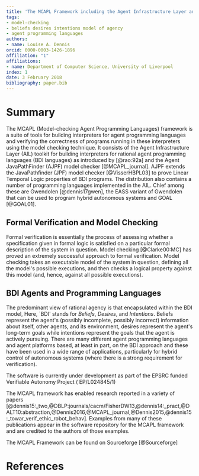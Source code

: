 ```yaml
---
title: 'The MCAPL Framework including the Agent Infrastructure Layer and Agent Java Pathfinder'
tags:
- model-checking
- beliefs desires intentions model of agency
- agent programming languages
authors:
- name: Louise A. Dennis
orcid: 0000-0003-1426-1896
affiliation: "1"
affiliations:
- name: Department of Computer Science, University of Liverpool
index: 1
date: 3 February 2018
bibliography: paper.bib
---
```


# Summary

The MCAPL (Model-checking Agent Programming Languages) framework is a suite of tools for building interpreters for agent programming languages and verifying the correctness of programs running in these interpreters using the model checking technique.  It consists of the Agent Infrastructure Layer (AIL) toolkit for building interpreters for rational agent programming languages (BDI languages) as introduced by [@rao:92a] and the Agent JavaPathFinder (AJPF) model checker [@MCAPL_journal].  AJPF extends the JavaPathfinder (JPF) model checker [@VisserHBPL03] to prove Linear Temporal Logic properties of BDI programs.  The distribution also contains a number of programming languages implemented in the AIL.  Chief among these are Gwendolen [@dennis17gwen], the EASS variant of Gwendolen that can be used to program hybrid autonomous systems and GOAL [@GOAL01].

## Formal Verification and Model Checking

Formal verification is essentially the process of assessing whether a specification given in formal logic is satisfied on a particular formal description of the system in question.  Model checking [@Clarke00:MC] has proved an extremely successful approach to formal verification. Model checking takes an executable model of the system in question, defining all the model's possible
executions, and then checks a logical property against this model (and, hence, against all possible executions).

## BDI Agents and Programming Languages

The predominant view of rational agency is that encapsulated within the BDI model,  Here, `BDI' stands for _Beliefs_, _Desires_, and _Intentions_. Beliefs represent the agent's (possibly incomplete, possibly incorrect) information about itself, other agents, and its environment, desires represent the agent's long-term goals while intentions represent the goals that the agent is actively pursuing.  There are many different agent programming languages and agent platforms based, at least in part, on the BDI approach and these have been used in a wide range of applications, particularly for hybrid control of autonomous systems (where there is a strong requirement for verification).

The software is currently under development as part of the EPSRC funded Verifiable Autonomy Project ( EP/L024845/1)

The MCAPL framework has enabled research reported in a variety of papers [@dennis15:_two,@DBLP:journals/cacm/FisherDW13,@dennis14:_pract,@DALT10:abstraction,@Dennis2016,@MCAPL_journal,@Dennis2015,@dennis15:_towar_verif_ethic_robot_behav].  Examples from many of these publications appear in the software repository for the MCAPL  framework and are credited to the authors of those examples.

The MCAPL Framework can be found on Sourceforge [@Sourceforge]

# References
